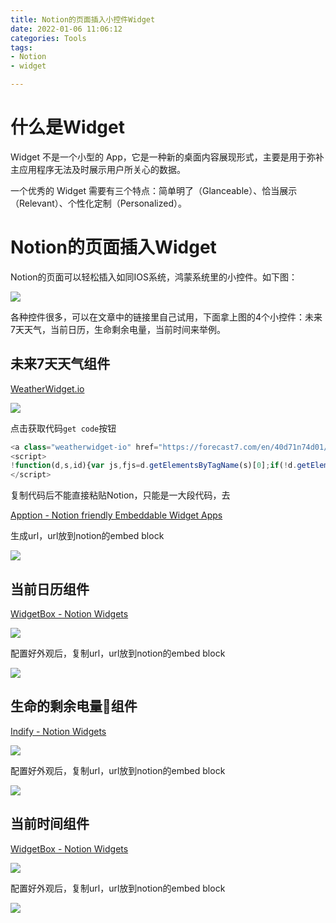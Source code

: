 ```yaml
---
title: Notion的页面插入小控件Widget
date: 2022-01-06 11:06:12
categories: Tools
tags:
- Notion
- widget

---
```


# 什么是Widget

Widget 不是一个小型的 App，它是一种新的桌面内容展现形式，主要是用于弥补主应用程序无法及时展示用户所关心的数据。

一个优秀的 Widget 需要有三个特点：简单明了（Glanceable）、恰当展示（Relevant）、个性化定制（Personalized）。

# Notion的页面插入Widget

Notion的页面可以轻松插入如同IOS系统，鸿蒙系统里的小控件。如下图：

![](/images/notion-widget/image-20220106104837528.png)

各种控件很多，可以在文章中的链接里自己试用，下面拿上图的4个小控件：未来7天天气，当前日历，生命剩余电量，当前时间来举例。



## 未来7天天气组件

[WeatherWidget.io](https://weatherwidget.io/)

![](/images/notion-widget/image-20220106105912575.png)

点击获取代码`get code`按钮

```javascript
<a class="weatherwidget-io" href="https://forecast7.com/en/40d71n74d01/new-york/" data-label_1="NEW YORK" data-label_2="WEATHER" data-theme="original" >NEW YORK WEATHER</a>
<script>
!function(d,s,id){var js,fjs=d.getElementsByTagName(s)[0];if(!d.getElementById(id)){js=d.createElement(s);js.id=id;js.src='https://weatherwidget.io/js/widget.min.js';fjs.parentNode.insertBefore(js,fjs);}}(document,'script','weatherwidget-io-js');
</script>
```

复制代码后不能直接粘贴Notion，只能是一大段代码，去

[Apption - Notion friendly Embeddable Widget Apps](https://apption.co/)

生成url，url放到notion的embed block

![](/images/notion-widget/image-20220106110026133.png)

## 当前日历组件

[WidgetBox - Notion Widgets](https://widgetbox.app/)

![](/images/notion-widget/image-20220106110108124.png)

配置好外观后，复制url，url放到notion的embed block

![](/images/notion-widget/image-20220106110151345.png)

## 生命的剩余电量🔋组件

[Indify - Notion Widgets](https://indify.co/)

![](/images/notion-widget/image-20220106110505666.png)

配置好外观后，复制url，url放到notion的embed block

![](/images/notion-widget/image-20220106110542945.png)

## 当前时间组件

[WidgetBox - Notion Widgets](https://widgetbox.app/)

![](/images/notion-widget/image-20220106110429664.png)

配置好外观后，复制url，url放到notion的embed block

![](/images/notion-widget/image-20220106110331915.png)

